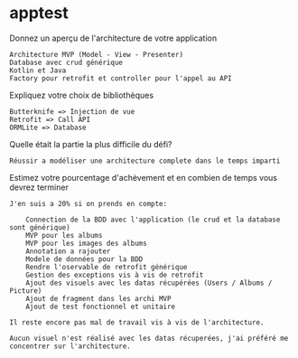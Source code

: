 # apptest

Donnez un aperçu de l'architecture de votre application

    Architecture MVP (Model - View - Presenter)
    Database avec crud générique
    Kotlin et Java
    Factory pour retrofit et controller pour l'appel au API

Expliquez votre choix de bibliothèques

    Butterknife => Injection de vue
    Retrofit => Call API
    ORMLite => Database

Quelle était la partie la plus difficile du défi?

    Réussir a modéliser une architecture complete dans le temps imparti

Estimez votre pourcentage d'achèvement et en combien de temps vous devrez terminer

    J'en suis a 20% si on prends en compte:

        Connection de la BDD avec l'application (le crud et la database sont générique)
        MVP pour les albums
        MVP pour les images des albums
        Annotation a rajouter
        Modele de données pour la BDD
        Rendre l'oservable de retrofit générique
        Gestion des exceptions vis à vis de retrofit
        Ajout des visuels avec les datas récupérées (Users / Albums / Picture)
        Ajout de fragment dans les archi MVP
        Ajout de test fonctionnel et unitaire

    Il reste encore pas mal de travail vis à vis de l'architecture.

    Aucun visuel n'est réalisé avec les datas récuperées, j'ai préféré me concentrer sur l'architecture.